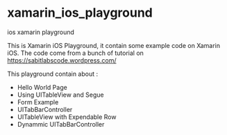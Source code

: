 # xamarin_ios_playground
ios xamarin playground

This is Xamarin iOS Playground, it contain some example code on Xamarin iOS.
The code come from a bunch of tutorial on https://sabitlabscode.wordpress.com/

This playground contain about :
- Hello World Page
- Using UITableView and Segue
- Form Example
- UITabBarController
- UITableView with Expendable Row
- Dynammic UITabBarController

